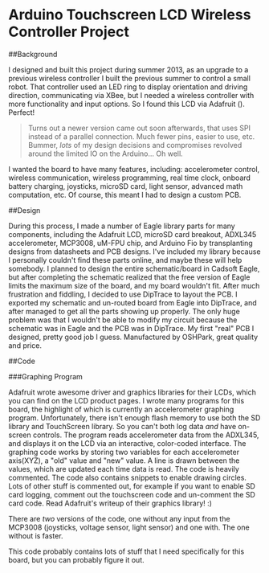 **Arduino Touchscreen LCD Wireless Controller Project** 
=========================================================

##Background

I designed and built this project during summer 2013, as an upgrade to a previous wireless controller I built the previous summer to control a small robot. That controller used an LED ring to display orientation and driving direction, communicating via XBee, but I needed a wireless controller with more functionality and input options.
So I found this LCD via Adafruit (). Perfect!

  >Turns out a newer version came out soon afterwards, that uses SPI instead of a parallel connection. Much fewer pins, easier to use, etc. Bummer, *lots* of my design decisions and compromises revolved around the limited IO on the Arduino... Oh well. 

I wanted the board to have many features, including: accelerometer control, wireless communication, wireless programming, real time clock, onboard battery charging, joysticks, microSD card, light sensor, advanced math computation, etc. Of course, this meant I had to design a custom PCB.

##Design

During this process, I made a number of Eagle library parts for many components, including the Adafruit LCD, microSD card breakout, ADXL345 accelerometer, MCP3008, uM-FPU chip, and Arduino Fio by transplanting designs from datasheets and PCB designs. I've included my library because I personally couldn't find these parts online, and maybe these will help somebody. I planned to design the entire schematic/board in Cadsoft Eagle, but after completing the schematic realized that the free version of Eagle limits the maximum size of the board, and my board wouldn't fit. After much frustration and fiddling, I decided to use DipTrace to layout the PCB. I exported my schematic and un-routed board from Eagle into DipTrace, and after managed to get all the parts showing up properly. The only huge problem was that I wouldn't be able to modify my circuit because the schematic was in Eagle and the PCB was in DipTrace. My first "real" PCB I designed, pretty good job I guess. Manufactured by OSHPark, great quality and price. 

##Code

###Graphing Program

Adafruit wrote awesome driver and graphics libraries for their LCDs, which you can find on the LCD product pages.
I wrote many programs for this board, the highlight of which is currently an accelerometer graphing program. Unfortunately, there isn't enough flash memory to use both the SD library and TouchScreen library. So you can't both log data *and* have on-screen controls. The program reads accelerometer data from the ADXL345, and displays it on the LCD via an interactive, color-coded interface. 
The graphing code works by storing two variables for each accelerometer axis(XYZ), a "old" value and "new" value. A line is drawn between the values, which are updated each time data is read. 
The code is heavily commented.
The code also contains snippets to enable drawing circles. Lots of other stuff is commented out, for example if you want to enable SD card logging, comment out the touchscreen code and un-comment the SD card code. Read Adafruit's writeup of their graphics library! :)

There are *two* versions of the code, one without any input from the MCP3008 (joysticks, voltage sensor, light sensor) and one with. The one without is faster.

This code probably contains lots of stuff that I need specifically for this board, but you can probably figure it out.

